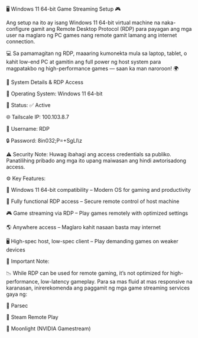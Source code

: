 🖥️ Windows 11 64-bit Game Streaming Setup 🎮

Ang setup na ito ay isang Windows 11 64-bit virtual machine na naka-configure gamit ang Remote Desktop Protocol (RDP) para payagan ang mga user na maglaro ng PC games nang remote gamit lamang ang internet connection.

💻 Sa pamamagitan ng RDP, maaaring kumonekta mula sa laptop, tablet, o kahit low-end PC at gamitin ang full power ng host system para magpatakbo ng high-performance games — saan ka man naroroon! 🌍

🔐 System Details & RDP Access

💾 Operating System: Windows 11 64-bit

🔄 Status: ✅ Active

🌐 Tailscale IP: 100.103.8.7

🔑 Username: RDP

🔒 Password: 8in032;P=+SgLI\z

⚠️ Security Note: Huwag ibahagi ang access credentials sa publiko. Panatilihing pribado ang mga ito upang maiwasan ang hindi awtorisadong access.

⚙️ Key Features:

🧠 Windows 11 64-bit compatibility – Modern OS for gaming and productivity

🔐 Fully functional RDP access – Secure remote control of host machine

🎮 Game streaming via RDP – Play games remotely with optimized settings

🌎 Anywhere access – Maglaro kahit nasaan basta may internet

🖥️ High-spec host, low-spec client – Play demanding games on weaker devices

📌 Important Note:

📉 While RDP can be used for remote gaming, it’s not optimized for high-performance, low-latency gameplay.
Para sa mas fluid at mas responsive na karanasan, inirerekomenda ang paggamit ng mga game streaming services gaya ng:

🔷 Parsec

🔷 Steam Remote Play

🔷 Moonlight (NVIDIA Gamestream)
